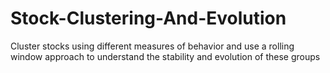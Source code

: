 # Stock-Clustering-And-Evolution
Cluster stocks using different measures of behavior and use a rolling window approach to understand the stability and evolution of these groups
